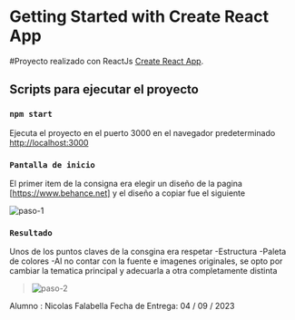 # Getting Started with Create React App

#Proyecto realizado con ReactJs [Create React App](https://github.com/facebook/create-react-app).



## Scripts para ejecutar el proyecto

### `npm start`

Ejecuta el proyecto en el puerto 3000 en el navegador predeterminado
[http://localhost:3000](http://localhost:3000) 

### `Pantalla de inicio`

El primer item de la consigna era elegir un diseño de la pagina [https://www.behance.net] y el diseño a copiar fue el siguiente

![paso-1](https://user-images.githubusercontent.com/103010434/260592322-117778f9-44a4-495e-b854-eac700e859a9.jpg)

### `Resultado`

Unos de los puntos claves de la consgina era respetar
-Estructura
-Paleta de colores
-Al no contar con la fuente e imagenes originales, se opto por cambiar la tematica principal y adecuarla a otra completamente distinta

> ![paso-2](https://user-images.githubusercontent.com/103010434/260592995-f00a255f-5ff6-4188-93f9-14365f18d98f.jpg)

Alumno : Nicolas Falabella
Fecha de Entrega: 04 / 09 / 2023


